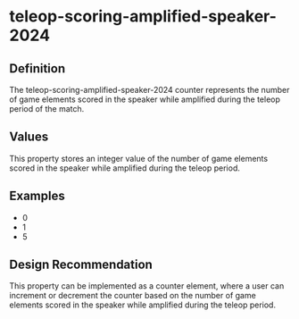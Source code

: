 # teleop-scoring-amplified-speaker-2024

## Definition
The teleop-scoring-amplified-speaker-2024 counter represents the number of game elements scored in the speaker while amplified during the teleop period of the match.

## Values
This property stores an integer value of the number of game elements scored in the speaker while amplified during the teleop period.

## Examples
- 0
- 1
- 5

## Design Recommendation
This property can be implemented as a counter element, where a user can increment or decrement the counter based on the number of game elements scored in the speaker while amplified during the teleop period.
